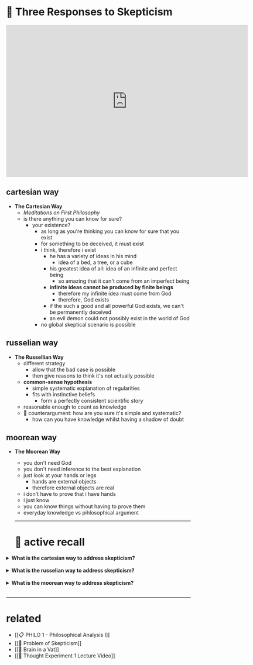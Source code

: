 # 🌳 Three Responses to Skepticism

<iframe width="660" height="415" src="https://www.youtube.com/embed/xehTcQeqDWs" frameborder="0" allow="accelerometer; autoplay; clipboard-write; encrypted-media; gyroscope; picture-in-picture" allowfullscreen></iframe>


## cartesian way
- **The Cartesian Way**
	- *Meditations on First Philosophy*
	- is there anything you can know for sure?
		- your existence?
			- as long as you're thinking you can know for sure that you exist
			- for something to be deceived, it must exist
			- i think, therefore i exist
				- he has a variety of ideas in his mind
					- idea of a bed, a tree, or a cube
				- his greatest idea of all: idea of an infinite and perfect being
					- so amazing that it can't come from an imperfect being
				- **infinite ideas cannot be produced by finite beings**
					- therefore my infinite idea must come from God
					- therefore, God exists
				- if the such a good and all powerful God exists, we can't be permanently deceived
				- an evil demon could not possibly exist in the world of God
			- no global skeptical scenario is possible
			
## russelian way
- **The Russellian Way**
	- different strategy
		- allow that the bad case is possible
		- then give reasons to think it's not actually possible
	- **common-sense hypothesis**
		- simple systematic explanation of regularities
		- fits with instinctive beliefs
			- form a perfectly consistent scientific story
	- reasonable enough to count as knowledge
	- 🔄 counterargument: how are you sure it's simple and systematic?
		- how can you have knowledge whilst having a shadow of doubt

## moorean way
- **The Moorean Way**
	- you don't need God
	- you don't need inference to the best explanation
	- just look at your hands or legs
		- hands are external objects
		- therefore external objects are real
	- i don't have to prove that i have hands
	- i just know
	- you can know things without having to prove them
	- everyday knowledge vs pihlosophical argument
	
	---
	
	# 🧠 active recall
	
<details> 
	<summary> <b>What is the cartesian way to address skepticism?</b></summary>
	answer
</details>
<br>

<details> 
	<summary> <b>What is the russelian way to address skepticism?</b></summary>
	answer
</details>
<br>

<details> 
	<summary> <b>What is the moorean way to address skepticism?</b></summary>
	answer
</details>
<br>

---

# related
- [[📋 PHILO 1 - Philosophical Analysis I]]
- [[🌲 Problem of Skepticism]]
- [[🌲 Brain in a Vat]]
- [[🌲  Thought Experiment 1 Lecture Video]]